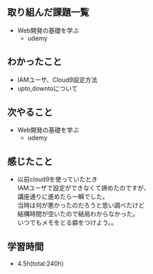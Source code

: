## 取り組んだ課題一覧
- Web開発の基礎を学ぶ
    - udemy

## わかったこと
- IAMユーザ、Cloud9設定方法
- upto,downtoについて

## 次やること
- Web開発の基礎を学ぶ
    - udemy

## 感じたこと
- 以前cloud9を使っていたとき  
  IAMユーザで設定ができなくて諦めたのですが、  
  講座通りに進めたら一瞬でした。  
  当時は何が悪かったのだろうと思い調べたけど  
  結構時間が空いたので結局わからなかった。  
  いつでもメモをとる癖をつけよう。。

## 学習時間
- 4.5h(total:240h)
